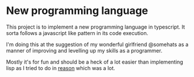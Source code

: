 # New programming language

This project is to implement a new programming language in typescript. It sorta follows a javascript like pattern in its code execution.

I'm doing this at the suggestion of my wonderful girlfriend @somehats as a manner of improving and levelling up my skills as a programmer.

Mostly it's for fun and should be a heck of a lot easier than implementing lisp as I tried to do in [reason](https://github.com/kiraarghy/Reason-Native-Lisp-Interpreter) which was a lot.
